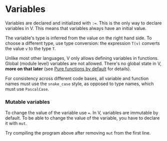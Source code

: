 
# Variables 
Variables are declared and initialized with `:=`. This is the only way
to declare variables in V. This means that variables always have an
initial value.

The variable's type is inferred from the value on the right hand
side. To choose a different type, use type conversion: the expression
`T(v)` converts the value `v` to the type `T`.

Unlike most other languages, V only allows defining variables in
functions. Global (module level) variables are not allowed. There's no
global state in V, __more on that later__ (see [Pure functions by
default](#pure-functions-by-default) for details).

For consistency across different code bases, all variable and function
names must use the `snake_case` style, as opposed to type names, which
must use `PascalCase`.

### Mutable variables

To change the value of the variable use `=`. In V, variables are
immutable by default.  To be able to change the value of the variable,
you have to declare it with `mut`.

Try compiling the program above after removing `mut` from the first
line.

